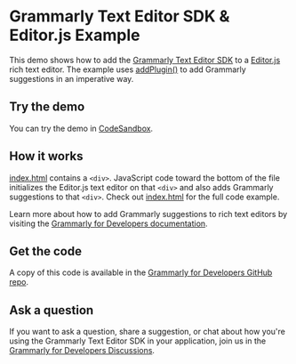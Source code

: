 # Grammarly Text Editor SDK & Editor.js Example

This demo shows how to add the [Grammarly Text Editor SDK](https://developer.grammarly.com/) to a [Editor.js](https://editorjs.io/) rich text editor. The example uses [addPlugin()](https://developer.grammarly.com/docs/api/editor-sdk/editorsdk#addplugin) to add Grammarly suggestions in an imperative way.

## Try the demo

You can try the demo in [CodeSandbox](https://codesandbox.io/s/github/grammarly/grammarly-for-developers/tree/main/examples/editor-sdk-editorjs?file=/public/index.html).

## How it works

[index.html](./public/index.html) contains a `<div>`. JavaScript code toward the bottom of the file initializes the Editor.js text editor on that `<div>` and also adds Grammarly suggestions to that `<div>`. Check out [index.html](./public/index.html) for the full code example.

Learn more about how to add Grammarly suggestions to rich text editors by visiting the [Grammarly for Developers documentation](https://developer.grammarly.com/docs/#supported-text-editors).

## Get the code

A copy of this code is available in the [Grammarly for Developers GitHub repo](https://github.com/grammarly/grammarly-for-developers/tree/main/examples/editor-sdk-editorjs).

## Ask a question

If you want to ask a question, share a suggestion, or chat about how you're using the Grammarly Text Editor SDK in your application, join us in the [Grammarly for Developers Discussions](https://github.com/grammarly/grammarly-for-developers/discussions).
